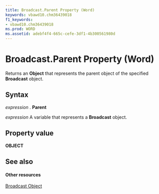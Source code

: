 ```yaml
---
title: Broadcast.Parent Property (Word)
keywords: vbawd10.chm36439018
f1_keywords:
- vbawd10.chm36439018
ms.prod: WORD
ms.assetid: adebf4f4-665c-cefe-3df1-4b300561980d
---
```



# Broadcast.Parent Property (Word)

Returns an  **Object** that represents the parent object of the specified **Broadcast** object.


## Syntax

 _expression_ . **Parent**

 _expression_ A variable that represents a **Broadcast** object.


## Property value

 **OBJECT**


## See also


#### Other resources


[Broadcast Object](broadcast-object-word.md)


